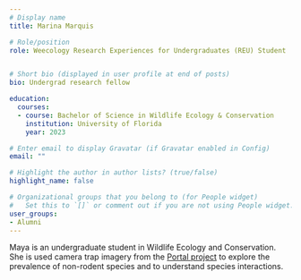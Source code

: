 ```yaml
---
# Display name
title: Marina Marquis

# Role/position
role: Weecology Research Experiences for Undergraduates (REU) Student


# Short bio (displayed in user profile at end of posts)
bio: Undergrad research fellow

education:
  courses:
  - course: Bachelor of Science in Wildlife Ecology & Conservation
    institution: University of Florida
    year: 2023

# Enter email to display Gravatar (if Gravatar enabled in Config)
email: ""

# Highlight the author in author lists? (true/false)
highlight_name: false

# Organizational groups that you belong to (for People widget)
#   Set this to `[]` or comment out if you are not using People widget.
user_groups:
- Alumni
---
```


Maya is an undergraduate student in Wildlife Ecology and Conservation. She is used camera trap imagery from the [Portal project](https://portal.weecology.org/) to explore the prevalence of non-rodent species and to understand species interactions.
